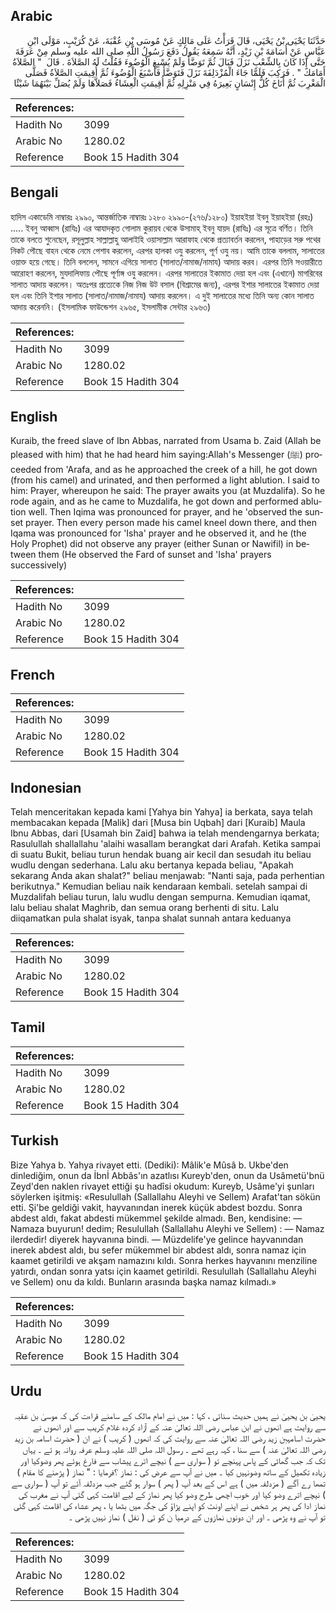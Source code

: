 ## Arabic


<div dir="rtl" lang="ar" style={{fontSize:'larger',backgroundColor:'#f8f9fa',padding:20}}>
حَدَّثَنَا يَحْيَى بْنُ يَحْيَى، قَالَ قَرَأْتُ عَلَى مَالِكٍ عَنْ مُوسَى بْنِ عُقْبَةَ، عَنْ كُرَيْبٍ، مَوْلَى ابْنِ عَبَّاسٍ عَنْ أُسَامَةَ بْنِ زَيْدٍ، أَنَّهُ سَمِعَهُ يَقُولُ دَفَعَ رَسُولُ اللَّهِ صلى الله عليه وسلم مِنْ عَرَفَةَ حَتَّى إِذَا كَانَ بِالشِّعْبِ نَزَلَ فَبَالَ ثُمَّ تَوَضَّأَ وَلَمْ يُسْبِغِ الْوُضُوءَ فَقُلْتُ لَهُ الصَّلاَةَ ‏.‏ قَالَ ‏ "‏ الصَّلاَةُ أَمَامَكَ ‏"‏ ‏.‏ فَرَكِبَ فَلَمَّا جَاءَ الْمُزْدَلِفَةَ نَزَلَ فَتَوَضَّأَ فَأَسْبَغَ الْوُضُوءَ ثُمَّ أُقِيمَتِ الصَّلاَةُ فَصَلَّى الْمَغْرِبَ ثُمَّ أَنَاخَ كُلُّ إِنْسَانٍ بَعِيرَهُ فِي مَنْزِلِهِ ثُمَّ أُقِيمَتِ الْعِشَاءُ فَصَلاَّهَا وَلَمْ يُصَلِّ بَيْنَهُمَا شَيْئًا
</div>
<div style={{backgroundColor:'#f8f9fa',padding:20, marginBottom: 10}}><table> <thead> <tr> <th>References:</th> <th></th> </tr> </thead> <tbody><tr><td>Hadith No</td><td>3099</td></tr><tr><td>Arabic No</td><td>1280.02</td></tr><tr><td>Reference</td><td>Book 15 Hadith 304</td></tr></tbody></table></div>

## Bengali


<div dir="ltr" lang="bn" style={{fontSize:'larger',backgroundColor:'#f8f9fa',padding:20}}>
হাদিস একাডেমি নাম্বারঃ ২৯৯০, আন্তর্জাতিক নাম্বারঃ ১২৮০ ২৯৯০-(২৭৬/১২৮০) ইয়াহইয়া ইবনু ইয়াহইয়া (রহঃ) ..... ইবনু আব্বাস (রাযিঃ) এর আযাদকৃত গোলাম কুরায়ব থেকে উসামাহ্ ইবনু যায়দ (রাযিঃ) এর সূত্রে বর্ণিত। তিনি তাকে বলতে শুনেছেন, রসূলুল্লাহ সাল্লাল্লাহু আলাইহি ওয়াসাল্লাম আরাফাহ থেকে প্রত্যাবর্তন করলেন, পাহাড়ের সরু পথের নিকট পৌছে বাহন থেকে নেমে পেশাব করলেন, এরপর হালকা ওযু করলেন, পূর্ণ ওযু নয়। আমি তাকে বললাম, সালাতের ওয়াক্ত হয়ে গেছে। তিনি বললেন, সামনে এগিয়ে সালাত (সালাত/নামাজ/নামায) আদায় করব। এরপর তিনি সওয়ারীতে আরোহণ করলেন, মুযদালিফায় পৌছে পূর্ণাঙ্গ ওযু করলেন। এরপর সালাতের ইকামাত দেয়া হল এবং (এখানে) মাগরিবের সালাত আদায় করলেন। অতঃপর প্রত্যেকে নিজ নিজ উট বসাল (বিশ্রামের জন্য), এরপর ইশার সালাতের ইকামাত দেয়া হল এবং তিনি ইশার সালাত (সালাত/নামাজ/নামায) আদায় করলেন। এ দুই সালাতের মধ্যে তিনি অন্য কোন সালাত আদায় করেননি। (ইসলামিক ফাউন্ডেশন ২৯৬৫, ইসলামীক সেন্টার ২৯৬৩)
</div>
<div style={{backgroundColor:'#f8f9fa',padding:20, marginBottom: 10}}><table> <thead> <tr> <th>References:</th> <th></th> </tr> </thead> <tbody><tr><td>Hadith No</td><td>3099</td></tr><tr><td>Arabic No</td><td>1280.02</td></tr><tr><td>Reference</td><td>Book 15 Hadith 304</td></tr></tbody></table></div>

## English


<div dir="ltr" lang="en" style={{fontSize:'larger',backgroundColor:'#f8f9fa',padding:20}}>
Kuraib, the freed slave of Ibn Abbas, narrated from Usama b. Zaid (Allah be pleased with him) that he had heard him saying:Allah's Messenger (ﷺ) proceeded from 'Arafa, and as he approached the creek of a hill, he got down (from his camel) and urinated, and then performed a light ablution. I said to him: Prayer, whereupon he said: The prayer awaits you (at Muzdalifa). So he rode again, and as he came to Muzdalifa, he got down and performed ablution well. Then Iqima was pronounced for prayer, and he 'observed the sunset prayer. Then every person made his camel kneel down there, and then Iqama was pronounced for 'Isha' prayer and he observed it, and he (the Holy Prophet) did not observe any prayer (either Sunan or Nawifil) in between them (He observed the Fard of sunset and 'Isha' prayers successively)
</div>
<div style={{backgroundColor:'#f8f9fa',padding:20, marginBottom: 10}}><table> <thead> <tr> <th>References:</th> <th></th> </tr> </thead> <tbody><tr><td>Hadith No</td><td>3099</td></tr><tr><td>Arabic No</td><td>1280.02</td></tr><tr><td>Reference</td><td>Book 15 Hadith 304</td></tr></tbody></table></div>

## French


<div dir="ltr" lang="fr" style={{fontSize:'larger',backgroundColor:'#f8f9fa',padding:20}}>

</div>
<div style={{backgroundColor:'#f8f9fa',padding:20, marginBottom: 10}}><table> <thead> <tr> <th>References:</th> <th></th> </tr> </thead> <tbody><tr><td>Hadith No</td><td>3099</td></tr><tr><td>Arabic No</td><td>1280.02</td></tr><tr><td>Reference</td><td>Book 15 Hadith 304</td></tr></tbody></table></div>

## Indonesian


<div dir="ltr" lang="id" style={{fontSize:'larger',backgroundColor:'#f8f9fa',padding:20}}>
Telah menceritakan kepada kami [Yahya bin Yahya] ia berkata, saya telah membacakan kepada [Malik] dari [Musa bin Uqbah] dari [Kuraib] Maula Ibnu Abbas, dari [Usamah bin Zaid] bahwa ia telah mendengarnya berkata; Rasulullah shallallahu 'alaihi wasallam berangkat dari Arafah. Ketika sampai di suatu Bukit, beliau turun hendak buang air kecil dan sesudah itu beliau wudlu dengan sederhana. Lalu aku bertanya kepada beliau, "Apakah sekarang Anda akan shalat?" beliau menjawab: "Nanti saja, pada perhentian berikutnya." Kemudian beliau naik kendaraan kembali. setelah sampai di Muzdalifah beliau turun, lalu wudlu dengan sempurna. Kemudian iqamat, lalu beliau shalat Maghrib, dan semua orang berhenti di situ. Lalu diiqamatkan pula shalat isyak, tanpa shalat sunnah antara keduanya
</div>
<div style={{backgroundColor:'#f8f9fa',padding:20, marginBottom: 10}}><table> <thead> <tr> <th>References:</th> <th></th> </tr> </thead> <tbody><tr><td>Hadith No</td><td>3099</td></tr><tr><td>Arabic No</td><td>1280.02</td></tr><tr><td>Reference</td><td>Book 15 Hadith 304</td></tr></tbody></table></div>

## Tamil


<div dir="ltr" lang="ta" style={{fontSize:'larger',backgroundColor:'#f8f9fa',padding:20}}>

</div>
<div style={{backgroundColor:'#f8f9fa',padding:20, marginBottom: 10}}><table> <thead> <tr> <th>References:</th> <th></th> </tr> </thead> <tbody><tr><td>Hadith No</td><td>3099</td></tr><tr><td>Arabic No</td><td>1280.02</td></tr><tr><td>Reference</td><td>Book 15 Hadith 304</td></tr></tbody></table></div>

## Turkish


<div dir="ltr" lang="tr" style={{fontSize:'larger',backgroundColor:'#f8f9fa',padding:20}}>
Bize Yahya b. Yahya rivayet etti. (Dediki): Mâlik'e Mûsâ b. Ukbe'den dinlediğim, onun da İbnİ Abbâs'ın azatlısı Kureyb'den, onun da Usâmetü'bnü Zeyd'den naklen rivayet ettiği şu hadîsi okudum: Kureyb, Usâme'yi şunları söylerken işitmiş: «Resulullah (Sallallahu Aleyhi ve Sellem) Arafat'tan sökün etti. Şi'be geldiği vakit, hayvanından inerek küçük abdest bozdu. Sonra abdest aldı, fakat abdesti mükemmel şekilde almadı. Ben, kendisine: — Namaza buyurun! dedim; Resulullah (Sallallahu Aleyhi ve Sellem) : — Namaz ilerdedir! diyerek hayvanına bindi. — Müzdelife'ye gelince hayvanından inerek abdest aldı, bu sefer mükemmel bir abdest aldı, sonra namaz için kaamet getirildi ve akşam namazını kıldı. Sonra herkes hayvanını menziline yatırdı, ondan sonra yatsı için kaamet getirildi. Resulullah (Sallallahu Aleyhi ve Sellem) onu da kıldı. Bunların arasında başka namaz kılmadı.»
</div>
<div style={{backgroundColor:'#f8f9fa',padding:20, marginBottom: 10}}><table> <thead> <tr> <th>References:</th> <th></th> </tr> </thead> <tbody><tr><td>Hadith No</td><td>3099</td></tr><tr><td>Arabic No</td><td>1280.02</td></tr><tr><td>Reference</td><td>Book 15 Hadith 304</td></tr></tbody></table></div>

## Urdu


<div dir="rtl" lang="ur" style={{fontSize:'larger',backgroundColor:'#f8f9fa',padding:20}}>
یحییٰ بن یحییٰ نے ہمیں حدیث سنائی ، کہا : میں نے امام مالک کے سامنے قراءت کی کہ موسیٰ بن عقبہ سے روایت ہے انھوں نے ابن عباس رضی اللہ تعالیٰ عنہ کے آزاد کردہ غلام کریب سے اور انھوں نے حضرت اسامہبن زید رضی اللہ تعالیٰ عنہ سے روایت کی کہ انھوں ( کریب ) نے ان ( حضرت اسامہ بن زید رضی اللہ تعالیٰ عنہ ) سے سنا ، کہہ رہے تھے ۔ رسول اللہ صلی اللہ علیہ وسلم عرفہ روانہ ہو ئے ۔ یہاں تک کہ جب گھاٹی کے پاس پہنچے تو ( سواری سے ) نیچے اترے پیشاب سے فارغ ہوئے پھر وضوکیا اور زیادہ تکمیل کے ساتھ وضونہیں کیا ۔ میں نے آپ سے عرض کی : نماز ؟فرمایا : " نماز ( پڑھنے کا مقام ) تمھا رے آگے ( مزدلفہ میں ) ہے اس کے بعد آپ ( پھر ) سوار ہو گئے جب مزدلفہ آئے تو آپ ( سواری سے ) نیچے اترے وضو کیا اور خوب اچھی طرح وضو کیا پھر نماز کے لیے اقامت کہی گئی آپ نے مغرب کی نماز ادا کی پھر ہر شخص نے اپنے اونٹ کو اپنے پڑاؤ کی جگہ میں بٹھا یا ، پھر عشاء کی اقامت کہی گئی تو آپ نے وہ پڑھی ۔ اور ان دونوں نمازوں کے درمیا ن کو ئی ( نفل ) نماز نہیں پڑھی ۔
</div>
<div style={{backgroundColor:'#f8f9fa',padding:20, marginBottom: 10}}><table> <thead> <tr> <th>References:</th> <th></th> </tr> </thead> <tbody><tr><td>Hadith No</td><td>3099</td></tr><tr><td>Arabic No</td><td>1280.02</td></tr><tr><td>Reference</td><td>Book 15 Hadith 304</td></tr></tbody></table></div>